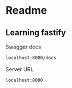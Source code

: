 # Readme

## Learning fastify

Swagger docs

```bash
localhost:8000/docs 
```

Server URL 
```bash
localhost:8000
```

